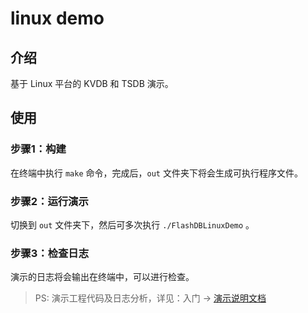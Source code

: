# linux demo

## 介绍

基于 Linux 平台的 KVDB 和 TSDB 演示。

## 使用

### 步骤1：构建

在终端中执行 `make` 命令，完成后，`out` 文件夹下将会生成可执行程序文件。

### 步骤2：运行演示

切换到 `out` 文件夹下，然后可多次执行 `./FlashDBLinuxDemo` 。

### 步骤3：检查日志

演示的日志将会输出在终端中，可以进行检查。

> PS: 演示工程代码及日志分析，详见：入门 -> [演示说明文档](zh-cn/demo-details.md)